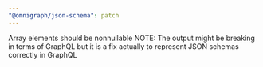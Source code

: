 ```yaml
---
"@omnigraph/json-schema": patch
---
```


Array elements should be nonnullable
NOTE: The output might be breaking in terms of GraphQL but it is a fix actually to represent JSON schemas correctly in GraphQL
